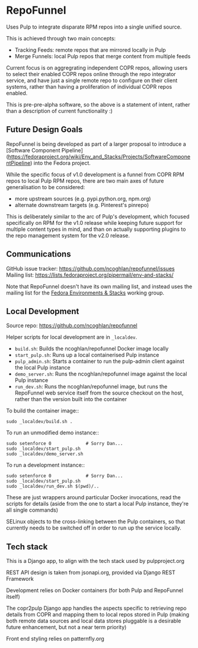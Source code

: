 RepoFunnel
==========

Uses Pulp to integrate disparate RPM repos into a single unified source.

This is achieved through two main concepts:

* Tracking Feeds: remote repos that are mirrored locally in Pulp
* Merge Funnels: local Pulp repos that merge content from multiple feeds

Current focus is on aggregrating independent COPR repos, allowing users to
select their enabled COPR repos online through the repo integrator service, and
have just a single remote repo to configure on their client systems, rather
than having a proliferation of individual COPR repos enabled.

This is pre-pre-alpha software, so the above is a statement of intent, rather
than a description of current functionality :)

Future Design Goals
-------------------

RepoFunnel is being developed as part of a larger proposal to introduce a
[Software Component Pipeline]
(https://fedoraproject.org/wiki/Env_and_Stacks/Projects/SoftwareComponentPipeline)
into the Fedora project.

While the specific focus of v1.0 development is a funnel from COPR RPM repos to
local Pulp RPM repos, there are two main axes of future generalisation to be
considered:

* more upstream sources (e.g. pypi.python.org, npm.org)
* alternate downstream targets (e.g. Pinterest's pinrepo)

This is deliberately similar to the arc of Pulp's development, which focused
specifically on RPM for the v1.0 release while keeping future support for
multiple content types in mind, and than on actually supporting plugins to the
repo management system for the v2.0 release.

Communications
--------------

GitHub issue tracker: https://github.com/ncoghlan/repofunnel/issues
Mailing list: https://lists.fedoraproject.org/pipermail/env-and-stacks/

Note that RepoFunnel doesn't have its own mailing list, and instead uses the
mailing list for the
[Fedora Environments & Stacks](https://fedoraproject.org/wiki/Env_and_Stacks)
working group.


Local Development
-----------------

Source repo: https://github.com/ncoghlan/repofunnel

Helper scripts for local development are in `_localdev`.

* `build.sh`: Builds the ncoghlan/repofunnel Docker image locally
* `start_pulp.sh`: Runs up a local containerised Pulp instance
* `pulp_admin.sh`: Starts a container to run the pulp-admin client against the
  local Pulp instance
* `demo_server.sh`: Runs the ncoghlan/repofunnel image against the local Pulp
  instance
* `run_dev.sh`: Runs the ncoghlan/repofunnel image, but runs the RepoFunnel web
  service itself from the source checkout on the host, rather than the version
  built into the container

To build the container image::

    sudo _localdev/build.sh .

To run an unmodified demo instance::

    sudo setenforce 0             # Sorry Dan...
    sudo _localdev/start_pulp.sh
    sudo _localdev/demo_server.sh

To run a development instance::

    sudo setenforce 0             # Sorry Dan...
    sudo _localdev/start_pulp.sh
    sudo _localdev/run_dev.sh $(pwd)/..

These are just wrappers around particular Docker invocations, read the scripts
for details (aside from the one to start a local Pulp instance, they're all
single commands)

SELinux objects to the cross-linking between the Pulp containers, so that
currently needs to be switched off in order to run up the service locally.

Tech stack
----------

This is a Django app, to align with the tech stack used by pulpproject.org

REST API design is taken from jsonapi.org, provided via Django REST Framework

Development relies on Docker containers (for both Pulp and RepoFunnel itself)

The copr2pulp Django app handles the aspects specific to retrieving repo details
from COPR and mapping them to local repos stored in Pulp (making both remote
data sources and local data stores pluggable is a desirable future enhancement,
but not a near term priority)

Front end styling relies on patternfly.org

